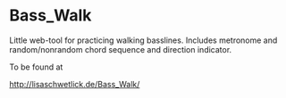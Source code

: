 # Bass_Walk
Little web-tool for practicing walking basslines. Includes metronome and random/nonrandom chord sequence and direction indicator.

To be found at

http://lisaschwetlick.de/Bass_Walk/
